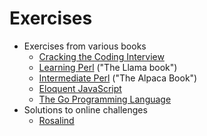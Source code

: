 # Exercises

* Exercises from various books
    * [Cracking the Coding Interview](ctci)
    * [Learning Perl](llama_book_exercises) ("The Llama book")
    * [Intermediate Perl](alpaca_book_exercises) ("The Alpaca Book")
    * [Eloquent JavaScript](eloquent_js_exercises)
    * [The Go Programming Language](gopl)
* Solutions to online challenges
    * [Rosalind](rosalind)
